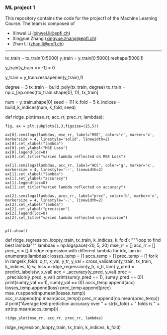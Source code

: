 ### ML project 1
This repository contains the code for the project1 of the Machine Learning Course. The team is composed of

- Xinwei Li (xinwei.li@epfl.ch)
- Xingyue Zhang (xingyue.zhang@epfl.ch)
- Zhan Li (zhan.li@epfl.ch)

------------------
tx_train = tx_train[0:5000]
y_train = y_train[0:5000].reshape(5000,1)

y_train[y_train == -1] = 0

y_train = y_train.reshape(len(y_train),1)

degree = 3
tx_train = build_poly(tx_train, degree)
tx_train = np.c_[np.ones((tx_train.shape[0], 1)), tx_train]

num = y_train.shape[0]
seed = 111
k_fold = 5
k_indices = build_k_indices(num, k_fold, seed)

def ridge_plot(mse_rr, acc_rr, prec_rr, lambdas):
    
    fig, ax = plt.subplots(1,3,figsize=(15,5))
    
    ax[0].semilogx(lambdas, mse_rr, label="MSE", color='r', marker='x', markersize = 4, linestyle='solid', linewidth=2)
    ax[0].set_xlabel("lambda")
    ax[0].set_ylabel("MSE Loss")
    ax[0].legend(loc=0)
    ax[0].set_title("varied lambda reflected on MSE Loss")

    ax[1].semilogx(lambdas, acc_rr, label="ACC", color='g', marker='x', markersize = 4, linestyle='--', linewidth=2)
    ax[1].set_xlabel("lambda")
    ax[1].set_ylabel("accuracy")
    ax[1].legend(loc=0)
    ax[1].set_title("varied lambda reflected on accuracy")
    
    ax[2].semilogx(lambdas, prec_rr, label="prec", color='b', marker='x', markersize = 4, linestyle='-.', linewidth=2)
    ax[2].set_xlabel("lambda")
    ax[2].set_ylabel("precision")
    ax[2].legend(loc=0)
    ax[2].set_title("varied lambda reflected on precision")

    
    plt.show()
    
def ridge_regression_loop(y_train, tx_train, k_indices, k_fold):
    """loop to find best lambda"""
    lambdas = np.logspace(-20, 5, 20)
    mse_rr = []
    acc_rr = []
    prec_rr = []
    # ridge regression with different lambda
    for idx, lam in enumerate(lambdas):
        losses_temp = []
        accs_temp = []
        prec_temp = []
        for k in range(k_fold):
            x_tr, x_val, y_tr, y_val = cross_validation(y_train, tx_train, k_indices, k)
            w, loss = ridge_regression(y_tr, x_tr, lam)
            y_pred = predict_labels(w, x_val)
            acc = _accuracy(y_pred, y_val)
            prec = _precision(y_pred, y_val)
            print(sum(y_pred == 1), sum(y_pred == 0))
            print(sum(y_val == 1), sum(y_val == 0))
            accs_temp.append(acc)
            losses_temp.append(loss)
            prec_temp.append(prec)
        mse_rr.append(np.mean(losses_temp))
        acc_rr.append(np.mean(accs_temp))
        prec_rr.append(np.mean(prec_temp))
        # print("Average test prediction accuracy over " + str(k_fold) + " folds is " + str(np.mean(accs_temp)))


    ridge_plot(mse_rr, acc_rr, prec_rr, lambdas)
    
ridge_regression_loop(y_train, tx_train, k_indices, k_fold)
